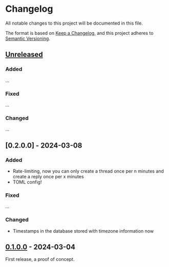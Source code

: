 # Changelog

All notable changes to this project will be documented in this file.

The format is based on [Keep a Changelog](https://keepachangelog.com/en/1.0.0/),
and this project adheres to [Semantic Versioning](https://semver.org/spec/v2.0.0.html).

## [Unreleased]

### Added

...

### Fixed

...

### Changed

...

## [0.2.0.0] - 2024-03-08

### Added

  * Rate-limiting, now you can only create a thread once per n minutes and create a reply once per x minutes
  * TOML config!

### Fixed

...

### Changed

  * Timestamps in the database stored with timezone information now

## [0.1.0.0] - 2024-03-04

First release, a proof of concept.

[unreleased]: https://github.com/someodd/gopherden/compare/v0.1.0.0...HEAD
[0.1.0.0]: https://github.com/someodd/gopherden/release/v0.1.0.0

